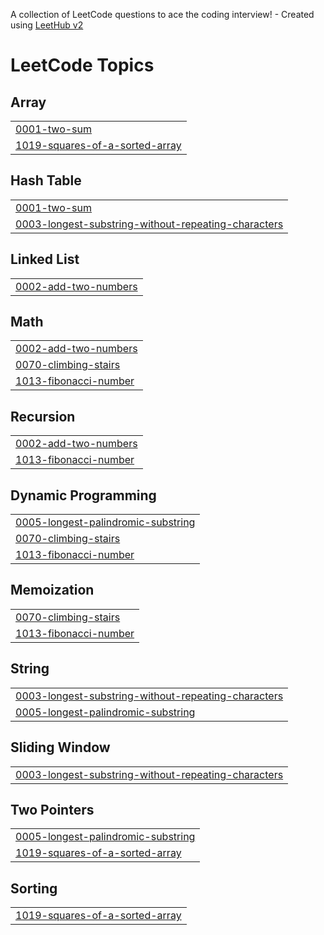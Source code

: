 A collection of LeetCode questions to ace the coding interview! - Created using [LeetHub v2](https://github.com/arunbhardwaj/LeetHub-2.0)
<!---LeetCode Topics Start-->
# LeetCode Topics
## Array
|  |
| ------- |
| [0001-two-sum](https://github.com/SaiWannaAung1/Leetcode/tree/master/0001-two-sum) |
| [1019-squares-of-a-sorted-array](https://github.com/SaiWannaAung1/Leetcode/tree/master/1019-squares-of-a-sorted-array) |
## Hash Table
|  |
| ------- |
| [0001-two-sum](https://github.com/SaiWannaAung1/Leetcode/tree/master/0001-two-sum) |
| [0003-longest-substring-without-repeating-characters](https://github.com/SaiWannaAung1/Leetcode/tree/master/0003-longest-substring-without-repeating-characters) |
## Linked List
|  |
| ------- |
| [0002-add-two-numbers](https://github.com/SaiWannaAung1/Leetcode/tree/master/0002-add-two-numbers) |
## Math
|  |
| ------- |
| [0002-add-two-numbers](https://github.com/SaiWannaAung1/Leetcode/tree/master/0002-add-two-numbers) |
| [0070-climbing-stairs](https://github.com/SaiWannaAung1/Leetcode/tree/master/0070-climbing-stairs) |
| [1013-fibonacci-number](https://github.com/SaiWannaAung1/Leetcode/tree/master/1013-fibonacci-number) |
## Recursion
|  |
| ------- |
| [0002-add-two-numbers](https://github.com/SaiWannaAung1/Leetcode/tree/master/0002-add-two-numbers) |
| [1013-fibonacci-number](https://github.com/SaiWannaAung1/Leetcode/tree/master/1013-fibonacci-number) |
## Dynamic Programming
|  |
| ------- |
| [0005-longest-palindromic-substring](https://github.com/SaiWannaAung1/Leetcode/tree/master/0005-longest-palindromic-substring) |
| [0070-climbing-stairs](https://github.com/SaiWannaAung1/Leetcode/tree/master/0070-climbing-stairs) |
| [1013-fibonacci-number](https://github.com/SaiWannaAung1/Leetcode/tree/master/1013-fibonacci-number) |
## Memoization
|  |
| ------- |
| [0070-climbing-stairs](https://github.com/SaiWannaAung1/Leetcode/tree/master/0070-climbing-stairs) |
| [1013-fibonacci-number](https://github.com/SaiWannaAung1/Leetcode/tree/master/1013-fibonacci-number) |
## String
|  |
| ------- |
| [0003-longest-substring-without-repeating-characters](https://github.com/SaiWannaAung1/Leetcode/tree/master/0003-longest-substring-without-repeating-characters) |
| [0005-longest-palindromic-substring](https://github.com/SaiWannaAung1/Leetcode/tree/master/0005-longest-palindromic-substring) |
## Sliding Window
|  |
| ------- |
| [0003-longest-substring-without-repeating-characters](https://github.com/SaiWannaAung1/Leetcode/tree/master/0003-longest-substring-without-repeating-characters) |
## Two Pointers
|  |
| ------- |
| [0005-longest-palindromic-substring](https://github.com/SaiWannaAung1/Leetcode/tree/master/0005-longest-palindromic-substring) |
| [1019-squares-of-a-sorted-array](https://github.com/SaiWannaAung1/Leetcode/tree/master/1019-squares-of-a-sorted-array) |
## Sorting
|  |
| ------- |
| [1019-squares-of-a-sorted-array](https://github.com/SaiWannaAung1/Leetcode/tree/master/1019-squares-of-a-sorted-array) |
<!---LeetCode Topics End-->